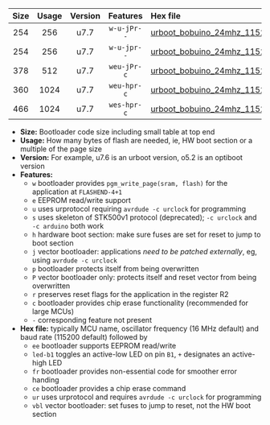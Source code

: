 |Size|Usage|Version|Features|Hex file|
|:-:|:-:|:-:|:-:|:--|
|254|256|u7.7|`w-u-jPr--`|[urboot_bobuino_24mhz_115200bps_led+b7_ur_vbl.hex](https://raw.githubusercontent.com/stefanrueger/urboot.hex/main/boards/bobuino/fcpu_24mhz/115200_bps/urboot_bobuino_24mhz_115200bps_led+b7_ur_vbl.hex)|
|254|256|u7.7|`w-u-jpr--`|[urboot_bobuino_24mhz_115200bps_led+b7_fr_ur_vbl.hex](https://raw.githubusercontent.com/stefanrueger/urboot.hex/main/boards/bobuino/fcpu_24mhz/115200_bps/urboot_bobuino_24mhz_115200bps_led+b7_fr_ur_vbl.hex)|
|378|512|u7.7|`weu-jPr-c`|[urboot_bobuino_24mhz_115200bps_ee_led+b7_fr_ce_ur_vbl.hex](https://raw.githubusercontent.com/stefanrueger/urboot.hex/main/boards/bobuino/fcpu_24mhz/115200_bps/urboot_bobuino_24mhz_115200bps_ee_led+b7_fr_ce_ur_vbl.hex)|
|360|1024|u7.7|`weu-hpr-c`|[urboot_bobuino_24mhz_115200bps_ee_led+b7_fr_ce_ur.hex](https://raw.githubusercontent.com/stefanrueger/urboot.hex/main/boards/bobuino/fcpu_24mhz/115200_bps/urboot_bobuino_24mhz_115200bps_ee_led+b7_fr_ce_ur.hex)|
|466|1024|u7.7|`wes-hpr-c`|[urboot_bobuino_24mhz_115200bps_ee_led+b7_fr_ce.hex](https://raw.githubusercontent.com/stefanrueger/urboot.hex/main/boards/bobuino/fcpu_24mhz/115200_bps/urboot_bobuino_24mhz_115200bps_ee_led+b7_fr_ce.hex)|

- **Size:** Bootloader code size including small table at top end
- **Usage:** How many bytes of flash are needed, ie, HW boot section or a multiple of the page size
- **Version:** For example, u7.6 is an urboot version, o5.2 is an optiboot version
- **Features:**
  + `w` bootloader provides `pgm_write_page(sram, flash)` for the application at `FLASHEND-4+1`
  + `e` EEPROM read/write support
  + `u` uses urprotocol requiring `avrdude -c urclock` for programming
  + `s` uses skeleton of STK500v1 protocol (deprecated); `-c urclock` and `-c arduino` both work
  + `h` hardware boot section: make sure fuses are set for reset to jump to boot section
  + `j` vector bootloader: applications *need to be patched externally*, eg, using `avrdude -c urclock`
  + `p` bootloader protects itself from being overwritten
  + `P` vector bootloader only: protects itself and reset vector from being overwritten
  + `r` preserves reset flags for the application in the register R2
  + `c` bootloader provides chip erase functionality (recommended for large MCUs)
  + `-` corresponding feature not present
- **Hex file:** typically MCU name, oscillator frequency (16 MHz default) and baud rate (115200 default) followed by
  + `ee` bootloader supports EEPROM read/write
  + `led-b1` toggles an active-low LED on pin `B1`, `+` designates an active-high LED
  + `fr` bootloader provides non-essential code for smoother error handing
  + `ce` bootloader provides a chip erase command
  + `ur` uses urprotocol and requires `avrdude -c urclock` for programming
  + `vbl` vector bootloader: set fuses to jump to reset, not the HW boot section
